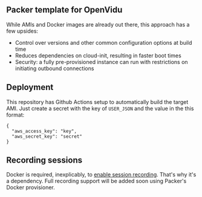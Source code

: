 ## Packer template for OpenVidu

While AMIs and Docker images are already out there, this approach has a few upsides:

* Control over versions and other common configuration options at build time
* Reduces dependencies on cloud-init, resulting in faster boot times
* Security: a fully pre-provisioned instance can run with restrictions on initiating outbound connections

## Deployment

This repository has Github Actions setup to automatically build the target AMI. Just create a secret with the key of `USER_JSON` and the value in the this format:

```
{
  "aws_access_key": "key",
  "aws_secret_key": "secret"
}
```

## Recording sessions

Docker is required, inexplicably, to [enable session recording](https://openvidu.io/docs/advanced-features/recording/). That's why it's a dependency. Full recording support will be added soon using Packer's Docker provisioner.
